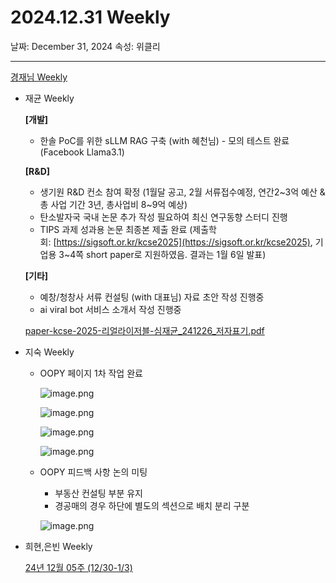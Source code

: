 # 2024.12.31 Weekly

날짜: December 31, 2024
속성: 위클리

---

[경재님 Weekly](%E1%84%80%E1%85%A7%E1%86%BC%E1%84%8C%E1%85%A2%E1%84%82%E1%85%B5%E1%86%B7%20Weekly%20174e98ce7f7181a680a6c099a172dd24.md)

- 재균 Weekly
    
    **[개발]**
    
    - 한솔 PoC를 위한 sLLM RAG 구축 (with 혜천님) - 모의 테스트 완료 (Facebook Llama3.1)
    
    **[R&D]**
    
    - 생기원 R&D 컨소 참여 확정 (1월달 공고, 2월 서류접수예정, 연간2~3억 예산 & 총 사업 기간 3년, 총사업비 8~9억 예상)
    - 탄소발자국 국내 논문 추가 작성 필요하여 최신 연구동향 스터디 진행
    - TIPS 과제 성과용 논문 최종본 제출 완료 (제출학회: [https://sigsoft.or.kr/kcse2025](https://sigsoft.or.kr/kcse2025), 기업용 3~4쪽 short paper로 지원하였음. 결과는 1월 6일 발표)
    
    **[기타]**
    
    - 예창/청창사 서류 컨설팅 (with 대표님) 자료 초안 작성 진행중
    - ai viral bot 서비스 소개서 작성 진행중
    
    [paper-kcse-2025-리얼라이저블-심재균_241226_저자표기.pdf](paper-kcse-2025-%25EB%25A6%25AC%25EC%2596%25BC%25EB%259D%25BC%25EC%259D%25B4%25EC%25A0%2580%25EB%25B8%2594-%25EC%258B%25AC%25EC%259E%25AC%25EA%25B7%25A0_241226_%25EC%25A0%2580%25EC%259E%2590%25ED%2591%259C%25EA%25B8%25B0.pdf)
    
- 지숙 Weekly
    - OOPY 페이지 1차 작업 완료
        
        
        ![image.png](image%2029.png)
        
        ![image.png](image%2030.png)
        
        ![image.png](image%2031.png)
        
        ![image.png](image%2032.png)
        
    - OOPY 피드백 사항 논의 미팅
        - 부동산 컨설팅 부분 유지
        - 경공매의 경우 하단에 별도의 섹션으로 배치 분리 구분
        
        ![image.png](image%2033.png)
        
- 희현,은빈 Weekly
    
    [24년 12월 05주 (12/30-1/3)](https://www.notion.so/24-12-05-12-30-1-3-16de98ce7f7180b493adcf3d90c6c48b?pvs=21)